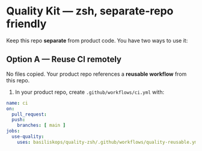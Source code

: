 # Quality Kit — zsh, separate-repo friendly

Keep this repo **separate** from product code. You have two ways to use it:

## Option A — Reuse CI remotely
No files copied. Your product repo references a **reusable workflow** from this repo.

1) In your product repo, create `.github/workflows/ci.yml` with:

```yaml
name: ci
on:
  pull_request:
  push:
    branches: [ main ]
jobs:
  use-quality:
    uses: basiliskops/quality-zsh/.github/workflows/quality-reusable.yml@main
